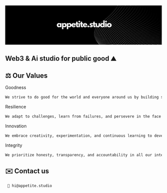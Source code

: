 
![Logo](https://raw.githubusercontent.com/appetitestudio/.github/main/banner.png)

## Web3 & Ai studio for public good ⛰️

## ⚖️  Our Values


Goodness
```bash
We strive to do good for the world and everyone around us by building solutions that positively impact society.

```

Resilience

```bash
We adapt to challenges, learn from failures, and persevere in the face of obstacles.
```

Innovation

```bash
We embrace creativity, experimentation, and continuous learning to develop groundbreaking solutions.
```

Integrity

```bash
We prioritize honesty, transparency, and accountability in all our interactions.
```


## ✉️ Contact us

```bash
 👋 hi@appetite.studio
```
    
